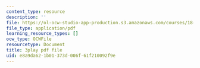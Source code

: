 ```yaml
---
content_type: resource
description: ''
file: https://ol-ocw-studio-app-production.s3.amazonaws.com/courses/18-03sc-differential-equations-fall-2011/e8a9da621b01373d006f61f210092f9e_elMskF8Uzmg.pdf
file_type: application/pdf
learning_resource_types: []
ocw_type: OCWFile
resourcetype: Document
title: 3play pdf file
uid: e8a9da62-1b01-373d-006f-61f210092f9e
---
```

